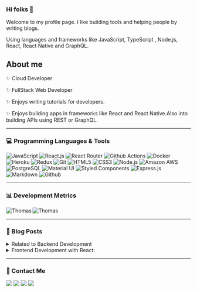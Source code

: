 ### Hi folks 👋

Welcome to my profile page. I like building tools and helping people by writing blogs.

Using languages and frameworks like JavaScript, TypeScript , Node.js, React, React Native and GraphQL.


## About me

✨ Cloud Developer

✨ FullStack Web Developer

✨ Enjoys writing tutorials for developers.

✨ Enjoys building apps in frameworks like React and React Native.Also into building APIs using REST or GraphQL.

<hr>

<h3>💻 Programming Languages & Tools</h3>

![JavaScript](https://img.shields.io/badge/JavaScript-323330?style=for-the-badge&logo=javascript&logoColor=F7DF1E)
![React.js](https://img.shields.io/badge/React.js-20232A?style=for-the-badge&logo=react&logoColor=61DAFB)
![React Router](https://img.shields.io/badge/React_Router-CA4245?style=for-the-badge&logo=react-router&logoColor=white)
![Github Actions](https://img.shields.io/badge/Github_Actions-276DC3?style=for-the-badge&logo=github-actions&logoColor=white)
![Docker](https://img.shields.io/badge/Docker-00ADD8?style=for-the-badge&logo=docker&logoColor=white)
![Heroku](https://img.shields.io/badge/Heroku-430098?style=for-the-badge&logo=heroku&logoColor=white)
![Redux](	https://img.shields.io/badge/Redux-593D88?style=for-the-badge&logo=redux&logoColor=white)
![Git](https://img.shields.io/badge/Git-100000?style=for-the-badge&logo=git&logoColor=white)
![HTML5](https://img.shields.io/badge/HTML5-E34F26?style=for-the-badge&logo=html5&logoColor=white)
![CSS3](https://img.shields.io/badge/CSS3-1572B6?style=for-the-badge&logo=css3&logoColor=white)
![Node.js](https://img.shields.io/badge/Node.js-43853D?style=for-the-badge&logo=node.js&logoColor=white)
![Amazon AWS](https://img.shields.io/badge/Amazon_AWS-232F3E?style=for-the-badge&logo=amazon-aws&logoColor=white)
![PostgreSQL](https://img.shields.io/badge/PostgreSQL-316192?style=for-the-badge&logo=postgresql&logoColor=white)
![Material UI](https://img.shields.io/badge/Material--UI-0081CB?style=for-the-badge&logo=material-ui&logoColor=white)
![Styled Components](https://img.shields.io/badge/styled--components-DB7093?style=for-the-badge&logo=styled-components&logoColor=white)
![Express.js](https://img.shields.io/badge/Express.js-404D59?style=for-the-badge)
![Markdown](https://img.shields.io/badge/Markdown-000000?style=for-the-badge&logo=markdown&logoColor=white)
![Github](https://img.shields.io/badge/GitHub-100000?style=for-the-badge&logo=github&logoColor=white)

<hr>

<h3>📊 Development Metrics</h3>

<p><img align="left" src="https://github-readme-stats.vercel.app/api/top-langs?username=Thomas-Max99&show_icons=true&locale=en&layout=compact" alt="Thomas" /></p>

<p><img align="center" src="https://github-readme-stats.vercel.app/api?username=Thomas-Max99&show_icons=true&locale=en" alt="Thomas" /></p>

<hr>

<h3>📝 Blog Posts</h3>

<details>
<summary>Related to Backend Development</summary>

* [How to Build an SMS Reminder App using Nodejs, Twilio, and Flybase](https://tealfeed.com/build-sms-reminder-app-using-nodejs-h4hs6)
* [7 Best Tools for Monitoring Node.js Servers](https://dev.to/devland/7-best-tools-for-monitoring-nodejs-servers-168h)
* [7 Best Node.js Logging Libraries for Your Next Projects](https://dev.to/devland/7-best-nodejs-logging-libraries-for-your-next-projects-38df)
* [How to Create and Manage Virtual Domains using Node.js](https://dev.to/devland/how-to-create-and-manage-virtual-domains-using-nodejs-3h14)
* [Set up a Node.js App with ESLint and Prettier](https://dev.to/devland/set-up-a-nodejs-app-with-eslint-and-prettier-4i7p)
* [Build a Real-Time Chat App using Node.js and WebSocket](https://dev.to/devland/build-a-real-time-chat-app-using-nodejs-and-websocket-441g)

</details>

<details>
<summary>Frontend Development with React:</summary>

* [Build a ToDo App With React and Firebase](https://dev.to/devland/build-a-todo-app-with-react-and-firebase-47m1)
* [Scalable and Maintainable React Project Structure Every Developer Should Use](https://dev.to/devland/scalable-and-maintainable-react-project-structure-every-developer-should-use-3om4)
* [VS Code Extensions You Should Use As a React Developer](https://dev.to/devland/vs-code-extensions-you-should-use-as-a-react-developer-2f6i)
* [7 Tools for Faster Development in React](https://dev.to/devland/7-tools-and-frameworks-for-faster-development-in-react-5b18)

</details>

<hr>

<h3>📱 Contact Me</h3>

[<img src="https://img.shields.io/badge/LinkedIn-0077B5?style=for-the-badge&logo=linkedin&logoColor=white">](https://www.linkedin.com/in/thomas-sentre-20035b1b7/)
[<img src="https://img.shields.io/badge/Medium-12100E?style=for-the-badge&logo=medium&logoColor=white">](https://medium.com/@merndev)
[<img src="https://img.shields.io/badge/Gmail-D14836?style=for-the-badge&logo=gmail&logoColor=white">](mailto:thomassentre332@gmail.com)
[<img src="https://img.shields.io/badge/Twitter-1DA1F2?style=for-the-badge&logo=twitter&logoColor=white">](https://twitter.com/thomasdevs)





